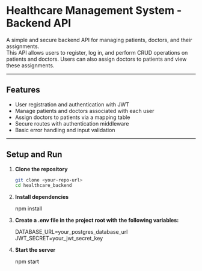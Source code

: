 # Healthcare Management System - Backend API

A simple and secure backend API for managing patients, doctors, and their assignments.  
This API allows users to register, log in, and perform CRUD operations on patients and doctors. Users can also assign doctors to patients and view these assignments.

---

## Features

-  User registration and authentication with JWT  
-  Manage patients and doctors associated with each user  
-  Assign doctors to patients via a mapping table  
-  Secure routes with authentication middleware  
-  Basic error handling and input validation  

---

## Setup and Run

1. **Clone the repository**  
   ```bash
   git clone <your-repo-url>
   cd healthcare_backend

2. **Install dependencies**

    npm install

3. **Create a .env file in the project root with the following variables:**

    DATABASE_URL=your_postgres_database_url
    JWT_SECRET=your_jwt_secret_key


4. **Start the server**

    npm start